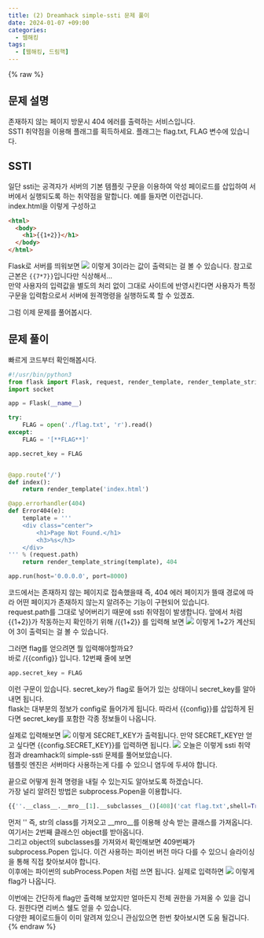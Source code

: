 ```yaml
---
title: (2) Dreamhack simple-ssti 문제 풀이
date: 2024-01-07 +09:00
categories:
  - 웹해킹
tags:
  - [웹해킹, 드림핵]
---
```

{% raw %}
## 문제 설명
존재하지 않는 페이지 방문시 404 에러를 출력하는 서비스입니다.  
SSTI 취약점을 이용해 플래그를 획득하세요. 플래그는 flag.txt, FLAG 변수에 있습니다.

## SSTI
일단 ssti는 공격자가 서버의 기본 템플릿 구문을 이용하여 악성 페이로드를 삽입하여 서버에서 실행되도록 하는 취약점을 말합니다. 예를 들자면 이런겁니다.  
index.html을 이렇게 구성하고
```html
<html>
  <body>
    <h1>{{1+2}}</h1>
  </body>
</html>
```
Flask로 서버를 띄워보면
![](http://kyuyeop.github.io/assets/img/post/2/1.png)
이렇게 3이라는 값이 출력되는 걸 볼 수 있습니다. 참고로 근본은 `{{7*7}}`입니다만 식상해서...  
만약 사용자의 입력값을 별도의 처리 없이 그대로 사이트에 반영시킨다면 사용자가 특정 구문을 입력함으로서 서버에 원격명령을 실행하도록 할 수 있겠죠.  

그럼 이제 문제를 풀어봅시다.

## 문제 풀이
빠르게 코드부터 확인해봅시다.
```python
#!/usr/bin/python3
from flask import Flask, request, render_template, render_template_string, make_response, redirect, url_for
import socket

app = Flask(__name__)

try:
    FLAG = open('./flag.txt', 'r').read()
except:
    FLAG = '[**FLAG**]'

app.secret_key = FLAG


@app.route('/')
def index():
    return render_template('index.html')

@app.errorhandler(404)
def Error404(e):
    template = '''
    <div class="center">
        <h1>Page Not Found.</h1>
        <h3>%s</h3>
    </div>
''' % (request.path)
    return render_template_string(template), 404

app.run(host='0.0.0.0', port=8000)
```
코드에서는 존재하지 않는 페이지로 접속했을때 즉, 404 에러 페이지가 뜰때 경로에 따라 어떤 페이지가 존재하지 않는지 알려주는 기능이 구현되어 있습니다.  
request.path를 그대로 넣어버리기 때문에 ssti 취약점이 발생합니다. 앞에서 처럼 {{1+2}}가 작동하는지 확인하기 위해 /{{1+2}} 를 입력해 보면
![](http://kyuyeop.github.io/assets/img/post/2/2.png)
이렇게 1+2가 계산되어 3이 출력되는 걸 볼 수 있습니다. 

그러면 flag를 얻으려면 뭘 입력해야할까요?  
바로 /{{config}} 입니다. 12번째 줄에 보면
```python
app.secret_key = FLAG
```
이런 구문이 있습니다. secret_key가 flag로 들어가 있는 상태이니 secret_key를 알아내면 됩니다.  
flask는 대부분의 정보가 config로 들어가게 됩니다. 따라서 {{config}}를 삽입하게 된다면 secret_key를 포함한 각종 정보들이 나옵니다. 

실제로 입력해보면
![](http://kyuyeop.github.io/assets/img/post/2/3.png)
이렇게 SECRET_KEY가 출력됩니다. 만약 SECRET_KEY만 얻고 싶다면 {{config.SECRET_KEY}}를 입력하면 됩니다.
![](http://kyuyeop.github.io/assets/img/post/2/4.png)
오늘은 이렇게 ssti 취약점과 dreamhack의 simple-ssti 문제를 풀어보았습니다.  
템플릿 엔진은 서버마다 사용하는게 다를 수 있으니 염두에 두셔야 합니다.  

끝으로 어떻게 원격 명령을 내릴 수 있는지도 알아보도록 하겠습니다.  
가장 널리 알려진 방법은 subprocess.Popen을 이용합니다.
```python
{{''.__class__.__mro__[1].__subclasses__()[408]('cat flag.txt',shell=True,stdout=-1).communicate()}}
```
먼저 '' 즉, str의 class를 가져오고 \_\_mro__를 이용해 상속 받는 클래스를 가져옵니다. 여기서는 2번째 클래스인 object를 받아옵니다.  
그리고 object의 subclasses를 가져와서 확인해보면 409번째가 subprocess.Popen 입니다. 이건 사용하는 파이썬 버전 마다 다를 수 있으니 슬라이싱을 통해 직접 찾아보셔야 합니다.  
이후에는 파이썬의 subProcess.Popen 처럼 쓰면 됩니다. 실제로 입력하면
![](http://kyuyeop.github.io/assets/img/post/2/5.png)
이렇게 flag가 나옵니다.  

이번에는 간단하게 flag만 출력해 보았지만 얼마든지 전체 권한을 가져올 수 있을 겁니다. 원한다면 리버스 쉘도 얻을 수 있습니다.  
다양한 페이로드들이 이미 알려져 있으니 관심있으면 한번 찾아보시면 도움 될겁니다.
{% endraw %}